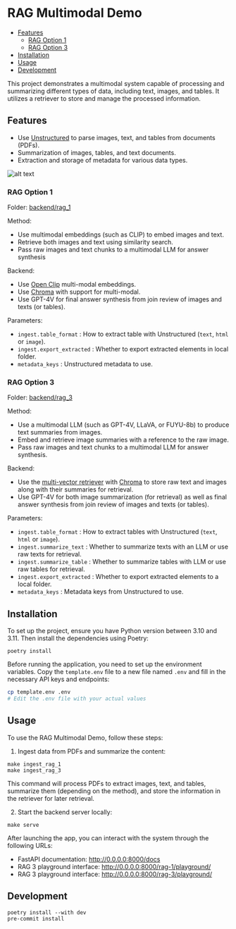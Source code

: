 # RAG Multimodal Demo <!-- omit from toc -->

- [Features](#features)
  - [RAG Option 1](#rag-option-1)
  - [RAG Option 3](#rag-option-3)
- [Installation](#installation)
- [Usage](#usage)
- [Development](#development)


This project demonstrates a multimodal system capable of processing and summarizing different types of data,
including text, images, and tables. It utilizes a retriever to store and manage the processed information.

## Features

- Use [Unstructured](https://unstructured.io/) to parse images, text, and tables from documents (PDFs).
- Summarization of images, tables, and text documents.
- Extraction and storage of metadata for various data types.

![alt text](https://blog.langchain.dev/content/images/size/w1600/2023/10/image-22.png)

### RAG Option 1

Folder: [backend/rag_1](backend/rag_1)

Method:
- Use multimodal embeddings (such as CLIP) to embed images and text.
- Retrieve both images and text using similarity search.
- Pass raw images and text chunks to a multimodal LLM for answer synthesis

Backend:
- Use [Open Clip](https://github.com/mlfoundations/open_clip) multi-modal embeddings.
- Use [Chroma](https://www.trychroma.com/) with support for multi-modal.
- Use GPT-4V for final answer synthesis from join review of images and texts (or tables).

Parameters:
- `ingest.table_format` : How to extract table with Unstructured (`text`, `html` or `image`).
- `ingest.export_extracted` : Whether to export extracted elements in local folder.
- `metadata_keys` : Unstructured metadata to use.

### RAG Option 3

Folder: [backend/rag_3](backend/rag_3)

Method:
- Use a multimodal LLM (such as GPT-4V, LLaVA, or FUYU-8b) to produce text summaries from images.
- Embed and retrieve image summaries with a reference to the raw image.
- Pass raw images and text chunks to a multimodal LLM for answer synthesis.

Backend:
- Use the [multi-vector retriever](https://python.langchain.com/docs/modules/data_connection/retrievers/multi_vector)
  with [Chroma](https://www.trychroma.com/) to store raw text and images along with their summaries for retrieval.
- Use GPT-4V for both image summarization (for retrieval) as well as final answer synthesis from join review of images and texts (or tables).

Parameters:
- `ingest.table_format` : How to extract tables with Unstructured (`text`, `html` or `image`).
- `ingest.summarize_text` : Whether to summarize texts with an LLM or use raw texts for retrieval.
- `ingest.summarize_table` : Whether to summarize tables with LLM or use raw tables for retrieval.
- `ingest.export_extracted` : Whether to export extracted elements to a local folder.
- `metadata_keys` : Metadata keys from Unstructured to use.

## Installation

To set up the project, ensure you have Python version between 3.10 and 3.11. Then install the dependencies using Poetry:

```{bash}
poetry install
```

Before running the application, you need to set up the environment variables.
Copy the `template.env` file to a new file named `.env` and fill in the necessary API keys and endpoints:

```bash
cp template.env .env
# Edit the .env file with your actual values
```

## Usage

To use the RAG Multimodal Demo, follow these steps:

1. Ingest data from PDFs and summarize the content:

```{bash}
make ingest_rag_1
make ingest_rag_3
```

This command will process PDFs to extract images, text, and tables, summarize them (depending on the method),
and store the information in the retriever for later retrieval.

2. Start the backend server locally:

```{bash}
make serve
```

After launching the app, you can interact with the system through the following URLs:
- FastAPI documentation: http://0.0.0.0:8000/docs
- RAG 3 playground interface: http://0.0.0.0:8000/rag-1/playground/
- RAG 3 playground interface: http://0.0.0.0:8000/rag-3/playground/

## Development

```{bash}
poetry install --with dev
pre-commit install
```
